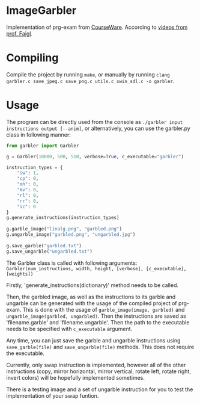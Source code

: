 # ImageGarbler
Implementation of prg-exam from [CourseWare](https://cw.fel.cvut.cz/wiki/courses/b0b36prp/resources/exam).
According to [videos from prof. Faigl](https://www.youtube.com/playlist?list=PLQ5Wg6tJelytTMT0M7bZbkBuXF8JiQV4O).

# Compiling
Compile the project by running `make`, or manually by running `clang garbler.c save_jpeg.c save_png.c utils.c xwin_sdl.c -o garbler`.

# Usage
The program can be directly used from the console as `./garbler input instructions output [--anim]`,
or alternatively, you can use the garbler.py class in following manner:

```python
from garbler import Garbler

g = Garbler(10000, 500, 510, verbose=True, c_executable="garbler")

instruction_types = {
    "sw": 1,
    "cp": 0,
    "mh": 0,
    "mv": 0,
    "rl": 0,
    "rr": 0,
    "ic": 0
}
g.generate_instructions(instruction_types)
	
g.garble_image("linalg.png", "garbled.png")
g.ungarble_image("garbled.png", "ungarbled.jpg")
	
g.save_garble("garbled.txt")
g.save_ungarble("ungarbled.txt")
```

The Garbler class is called with following arguments:
`Garbler(num_instructions, width, height, [verbose], [c_executable], [weights])`

Firstly, 'generate_instructions(dictionary)' method needs to be called.

Then, the garbled image, as well as the instructions to its garble and ungarble can be generated with the usage of the compiled project of prg-exam. This is done with the usage of `garble_image(image, garbled)` and `ungarble_image(garbled, ungarbled)`. Then the instructions are saved as 'filename.garble' and 'filename.ungarble'. Then the path to the executable needs to be specified with `c_executable` argument.

Any time, you can just save the garble and ungarble instructions using `save_garble(file)` and `save_ungarble(file)` methods. This does not require the executable.

Currently, only swap instruction is implemented, however all of the other instructions (copy, mirror horizontal, mirror vertical, rotate left, rotate right, invert colors) will be hopefully implemented sometimes.

There is a testing image and a set of ungarble instruction for you to test the implementation of your swap funtion.
